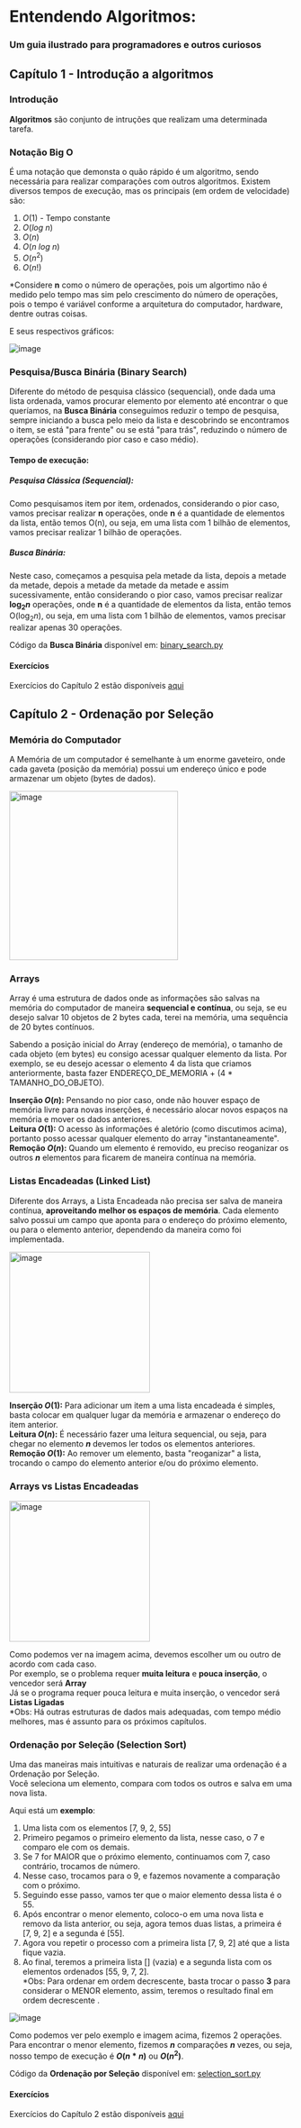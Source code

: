 # Entendendo Algoritmos: 
### Um guia ilustrado para programadores e outros curiosos

## Capítulo 1 - Introdução a algoritmos
### Introdução
**Algoritmos** são conjunto de intruções que realizam uma determinada tarefa.

### Notação Big O
É uma notação que demonsta o quão rápido é um algoritmo, sendo necessária para realizar comparações com outros algoritmos.
Existem diversos tempos de execução, mas os principais (em ordem de velocidade) são:
1. $O(1)$ - Tempo constante
2. $O(log\ n)$
3. $O(n)$
4. $O(n\ log\ n)$
5. $O(n^2)$
6. $O(n!)$

*Considere **n** como o número de operações, pois um algortimo não é medido pelo tempo mas sim pelo crescimento do número de operações, pois o tempo é variável conforme a arquitetura do computador, hardware, dentre outras coisas.

E seus respectivos gráficos:

![image](https://github.com/G-Cardoso/Grokking-Algorithms/assets/30526226/b8e55480-edb4-403c-9c4d-df9cfe06db06)

### Pesquisa/Busca Binária (Binary Search)
Diferente do método de pesquisa clássico (sequencial), onde dada uma lista ordenada, vamos procurar elemento por elemento até encontrar o que queríamos, na **Busca Binária** conseguímos reduzir o tempo de pesquisa, sempre iniciando a busca pelo meio da lista e descobrindo se encontramos o item, se está "para frente" ou se está "para trás", reduzindo o número de operações (considerando pior caso e caso médio).

#### Tempo de execução:
##### Pesquisa Clássica (Sequencial):
Como pesquisamos item por item, ordenados, considerando o pior caso, vamos precisar realizar **n** operações, onde **n** é a quantidade de elementos da lista, então temos O(n), ou seja, em uma lista com 1 bilhão de elementos, vamos precisar realizar 1 bilhão de operações.

##### Busca Binária:
Neste caso, começamos a pesquisa pela metade da lista, depois a metade da metade, depois a metade da metade da metade e assim sucessivamente, então considerando o pior caso, vamos precisar realizar **$\log_2 n$** operações, onde **n** é a quantidade de elementos da lista, então temos O($\log_2 n$), ou seja, em uma lista com 1 bilhão de elementos, vamos precisar realizar apenas 30 operações.

Código da **Busca Binária** disponível em: [binary_search.py](1-introduction/binary_search.py)

#### Exercícios
Exercícios do Capítulo 2 estão disponíveis [aqui](1-introduction/exercises.md)

## Capítulo 2 - Ordenação por Seleção

### Memória do Computador
A Memória de um computador é semelhante à um enorme gaveteiro, onde cada gaveta (posição da memória) possui um endereço único e pode armazenar um objeto (bytes de dados).

<img width="300" alt="image" src="https://github.com/G-Cardoso/grokking-algorithms/assets/30526226/dbdebc92-29e2-4200-a322-4feed933bcad">

### Arrays
Array é uma estrutura de dados onde as informações são salvas na memória do computador de maneira **sequencial e contínua**, ou seja, se eu desejo salvar 10 objetos de 2 bytes cada, terei na memória, uma sequência de 20 bytes contínuos.

Sabendo a posição inicial do Array (endereço de memória), o tamanho de cada objeto (em bytes) eu consigo acessar qualquer elemento da lista.
Por exemplo, se eu desejo acessar o elemento 4 da lista que criamos anteriormente, basta fazer ENDEREÇO_DE_MEMORIA + (4 * TAMANHO_DO_OBJETO).

**Inserção $O(n)$:** Pensando no pior caso, onde não houver espaço de memória livre para novas inserções, é necessário alocar novos espaços na memória e mover os dados anteriores.  
**Leitura $O(1)$:** O acesso às informações é aletório (como discutimos acima), portanto posso acessar qualquer elemento do array "instantaneamente".  
**Remoção $O(n)$:** Quando um elemento é removido, eu preciso reoganizar os outros **$n$** elementos para ficarem de maneira contínua na memória.

### Listas Encadeadas (Linked List)
Diferente dos Arrays, a Lista Encadeada não precisa ser salva de maneira contínua, **aproveitando melhor os espaços de memória**. Cada elemento salvo possui um campo que aponta para o endereço do próximo elemento, ou para o elemento anterior, dependendo da maneira como foi implementada.

<img width="250" alt="image" src="https://github.com/G-Cardoso/grokking-algorithms/assets/30526226/cd4ba5ca-15a6-4fb1-98ad-996c95a32543">  

**Inserção $O(1)$:** Para adicionar um item a uma lista encadeada é simples, basta colocar em qualquer lugar da memória e armazenar o endereço do item anterior.  
**Leitura $O(n)$:** É necessário fazer uma leitura sequencial, ou seja, para chegar no elemento **$n$** devemos ler todos os elementos anteriores.  
**Remoção $O(1)$:** Ao remover um elemento, basta "reoganizar" a lista, trocando o campo do elemento anterior e/ou do próximo elemento.

### Arrays vs Listas Encadeadas

<img width="250" alt="image" src="https://github.com/G-Cardoso/grokking-algorithms/assets/30526226/c799a8a3-1c0a-4398-82ca-f7e09bbf9bf6">

Como podemos ver na imagem acima, devemos escolher um ou outro de acordo com cada caso.  
Por exemplo, se o problema requer **muita leitura** e **pouca inserção**, o vencedor será **Array**  
Já se o programa requer pouca leitura e muita inserção, o vencedor será **Listas Ligadas**  
*Obs: Há outras estruturas de dados mais adequadas, com tempo médio melhores, mas é assunto para os próximos capítulos.

### Ordenação por Seleção (Selection Sort)
Uma das maneiras mais intuitivas e naturais de realizar uma ordenação é a Ordenação por Seleção.  
Você seleciona um elemento, compara com todos os outros e salva em uma nova lista.

Aqui está um **exemplo**:
1. Uma lista com os elementos [7, 9, 2, 55]  
2. Primeiro pegamos o primeiro elemento da lista, nesse caso, o 7 e comparo ele com os demais.  
3. Se 7 for MAIOR que o próximo elemento, continuamos com 7, caso contrário, trocamos de número.  
4. Nesse caso, trocamos para o 9, e fazemos novamente a comparação com o próximo.  
5. Seguindo esse passo, vamos ter que o maior elemento dessa lista é o 55.  
6. Após encontrar o menor elemento, coloco-o em uma nova lista e removo da lista anterior, ou seja, agora temos duas listas, a primeira é [7, 9, 2] e a segunda é [55].  
7. Agora vou repetir o processo com a primeira lista [7, 9, 2] até que a lista fique vazia.  
8. Ao final, teremos a primeira lista [] (vazia) e a segunda lista com os elementos ordenados [55, 9, 7, 2].  
*Obs: Para ordenar em ordem decrescente, basta trocar o passo **3** para considerar o MENOR elemento, assim, teremos o resultado final em ordem decrescente .

![image](https://github.com/G-Cardoso/grokking-algorithms/assets/30526226/e8084963-581a-45e0-8590-80d1017fba6d)

Como podemos ver pelo exemplo e imagem acima, fizemos 2 operações.  
Para encontrar o menor elemento, fizemos **$n$** comparações **$n$** vezes, ou seja, nosso tempo de execução é **$O(n*n)$** ou **$O(n^2)$**.

Código da **Ordenação por Seleção** disponível em: [selection_sort.py](2-selection_sort/binary_search.py)

#### Exercícios
Exercícios do Capítulo 2 estão disponíveis [aqui](2-selection_sort/exercises.md)

